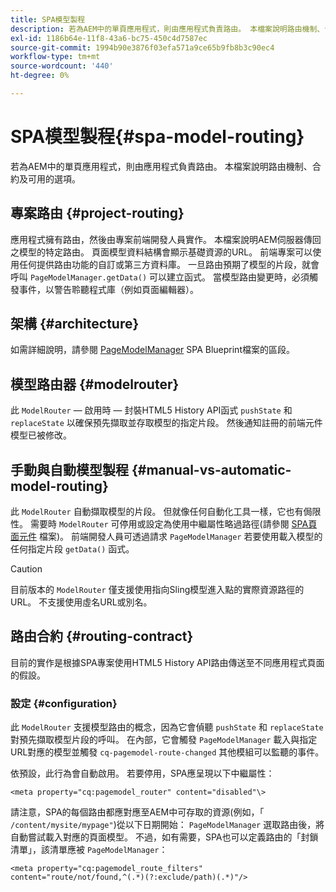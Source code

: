 ```yaml
---
title: SPA模型製程
description: 若為AEM中的單頁應用程式，則由應用程式負責路由。 本檔案說明路由機制、合約及可用的選項。
exl-id: 1186b64e-11f8-43a6-bc75-450c4d7587ec
source-git-commit: 1994b90e3876f03efa571a9ce65b9fb8b3c90ec4
workflow-type: tm+mt
source-wordcount: '440'
ht-degree: 0%

---
```


# SPA模型製程{#spa-model-routing}

若為AEM中的單頁應用程式，則由應用程式負責路由。 本檔案說明路由機制、合約及可用的選項。

## 專案路由 {#project-routing}

應用程式擁有路由，然後由專案前端開發人員實作。 本檔案說明AEM伺服器傳回之模型的特定路由。 頁面模型資料結構會顯示基礎資源的URL。 前端專案可以使用任何提供路由功能的自訂或第三方資料庫。 一旦路由預期了模型的片段，就會呼叫 `PageModelManager.getData()` 可以建立函式。 當模型路由變更時，必須觸發事件，以警告聆聽程式庫（例如頁面編輯器）。

## 架構 {#architecture}

如需詳細說明，請參閱 [PageModelManager](blueprint.md#pagemodelmanager) SPA Blueprint檔案的區段。

## 模型路由器 {#modelrouter}

此 `ModelRouter`  — 啟用時 — 封裝HTML5 History API函式 `pushState` 和 `replaceState` 以確保預先擷取並存取模型的指定片段。 然後通知註冊的前端元件模型已被修改。

## 手動與自動模型製程 {#manual-vs-automatic-model-routing}

此 `ModelRouter` 自動擷取模型的片段。 但就像任何自動化工具一樣，它也有侷限性。 需要時 `ModelRouter` 可停用或設定為使用中繼屬性略過路徑(請參閱 [SPA頁面元件](page-component.md) 檔案)。 前端開發人員可透過請求 `PageModelManager` 若要使用載入模型的任何指定片段 `getData()` 函式。

>[!CAUTION]
>
>目前版本的 `ModelRouter` 僅支援使用指向Sling模型進入點的實際資源路徑的URL。 不支援使用虛名URL或別名。

## 路由合約 {#routing-contract}

目前的實作是根據SPA專案使用HTML5 History API路由傳送至不同應用程式頁面的假設。

### 設定 {#configuration}

此 `ModelRouter` 支援模型路由的概念，因為它會偵聽 `pushState` 和 `replaceState` 對預先擷取模型片段的呼叫。 在內部，它會觸發 `PageModelManager` 載入與指定URL對應的模型並觸發 `cq-pagemodel-route-changed` 其他模組可以監聽的事件。

依預設，此行為會自動啟用。 若要停用，SPA應呈現以下中繼屬性：

```
<meta property="cq:pagemodel_router" content="disabled"\>
```

請注意，SPA的每個路由都應對應至AEM中可存取的資源(例如，「 `/content/mysite/mypage"`)從以下日期開始： `PageModelManager` 選取路由後，將自動嘗試載入對應的頁面模型。 不過，如有需要，SPA也可以定義路由的「封鎖清單」，該清單應被 `PageModelManager`：

```
<meta property="cq:pagemodel_route_filters" content="route/not/found,^(.*)(?:exclude/path)(.*)"/>
```
